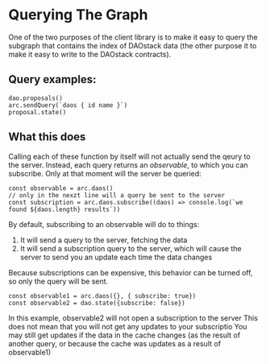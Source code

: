 # Querying The Graph


One of the two purposes of the client library is to make it easy to query the subgraph that contains the index of DAOstack data (the other purpose it to make it easy to write to the DAOstack contracts).

## Query examples:

```
dao.proposals()
arc.sendQuery(`daos { id name }`)
proposal.state()
```

## What this does

Calling each of these function by itself will not actually send the qeury to the server.
Instead, each query returns an *observable*, to which you can subscribe.
Only at that moment will the server be queried:

```
const observable = arc.daos()
// only in the nexzt line will a query be sent to the server
const subscription = arc.daos.subscribe((daos) => console.log(`we found ${daos.length} results`))
```

By default, subscribing to an observable will do to things:

1. It will send a query to the server, fetching the data
2. It will send a subscription query to the server, which will cause the server to send you an update each time the data changes


Because subscriptions can be expensive, this behavior can be turned off, so only the query will be sent.
```
const observable1 = arc.daos({}, { subscribe: true})
const observable2 = dao.state({subscribe: false})
```
In this example, observable2 will not open a subscription to the server
This does not mean that you will not get any updates to your subscriptio
You may still get updates if the data in the cache changes (as the result of another query, or because the cache was updates as a result of observable1)
